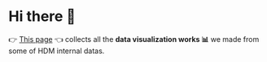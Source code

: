 # Hi there 👋
👉 [This page](https://h-farm-digital-marketing.github.io/) 👈 collects all the **data visualization works 📊** we made from some of HDM internal datas.
